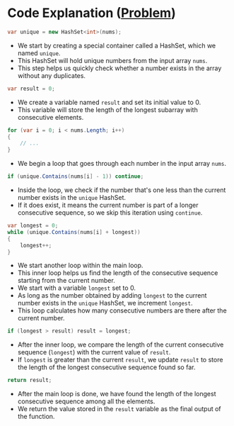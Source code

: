 # Code Explanation ([Problem](https://leetcode.com/problems/longest-consecutive-sequence))

```csharp
var unique = new HashSet<int>(nums);
```

- We start by creating a special container called a HashSet, which we named `unique`.
- This HashSet will hold unique numbers from the input array `nums`.
- This step helps us quickly check whether a number exists in the array without any duplicates.

```csharp
var result = 0;
```

- We create a variable named `result` and set its initial value to 0.
- This variable will store the length of the longest subarray with consecutive elements.

```csharp
for (var i = 0; i < nums.Length; i++)
{
    // ...
}
```

- We begin a loop that goes through each number in the input array `nums`.

```csharp
if (unique.Contains(nums[i] - 1)) continue;
```

- Inside the loop, we check if the number that's one less than the current number exists in the `unique` HashSet.
- If it does exist, it means the current number is part of a longer consecutive sequence, so we skip this iteration
  using `continue`.

```csharp
var longest = 0;
while (unique.Contains(nums[i] + longest))
{
    longest++;
}
```

- We start another loop within the main loop.
- This inner loop helps us find the length of the consecutive sequence starting from the current number.
- We start with a variable `longest` set to 0.
- As long as the number obtained by adding `longest` to the current number exists in the `unique` HashSet, we
  increment `longest`.
- This loop calculates how many consecutive numbers are there after the current number.

```csharp
if (longest > result) result = longest;
```

- After the inner loop, we compare the length of the current consecutive sequence (`longest`) with the current value
  of `result`.
- If `longest` is greater than the current `result`, we update `result` to store the length of the longest consecutive
  sequence found so far.

```csharp
return result;
```

- After the main loop is done, we have found the length of the longest consecutive sequence among all the elements.
- We return the value stored in the `result` variable as the final output of the function.

